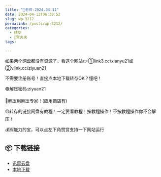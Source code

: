 ```yaml
---
title: "🌸老师-2024.04.11"
date: 2024-04-12T06:39:52
slug: wp-3212
permalink: /posts/wp-3212/
categories:
  - 精华
  - 🌸臂夫夫
tags:

---
```


如果两个网盘都没有资源了，看这个网站👉①link3.cc/xianyu21或②vlink.cc/ziyuan21

不需要注册账号！直接点本地下载转存OK？懂吧！

🟢解压密码:ziyuan21

🔵解压用解压专家！(应用商店有)

🟡转存的链接网盘有教程！一定要看教程！按教程操作！不按教程操作你不会解压！

💰🈶能力的宝，可以点左下角赞赏支持一下网站运行

## 📦 下载链接
- [迅雷云盘](https://blziyuan21.com/pay-download/3212?key=eaa62842dd&down_id=0)
- [本地下载](https://blziyuan21.com/pay-download/3212?key=eaa62842dd&down_id=1)

